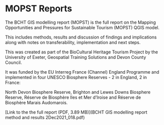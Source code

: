 # MOPST Reports

The BCHT GIS modelling report (MOPST) is the full report on the Mapping Opportunities and Pressures for Sustainable Tourism (MOPST) QGIS model.

This includes methods, results and discussion of findings and implications along with notes on transferability, implementation and next steps.

This was created as part of the BioCultural Heritage Tourism Project by the University of Exeter, Geospatial Training Solutions and Devon County Council.

It was funded by the EU Interreg France (Channel) England Programme and implemented in four UNESCO Biosphere Reserves - 2 in England, 2 in France:

North Devon Biosphere Reserve, Brighton and Lewes Downs Biosphere Reserve, Réserve de Biosphère Iles et Mer d’Iroise and Réserve de Biosphère Marais Audomarois.

[Link to the the full report (PDF, 3.89 MB)](BCHT GIS modelling report method and results 2Dec2021_018.pdf)
